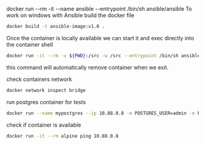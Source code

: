 docker run --rm -it --name ansible --entrypoint /bin/sh ansible/ansible
To work on windows with Ansible build the docker file

```bash
docker build -t ansible-image:v1.0 .
```

Once the container is locally available we can start it and exec directly into the container shell

```bash
docker run -it --rm -v ${PWD}:/src -w /src --entrypoint /bin/sh ansible-image:v1.0
```

this command will automatically remove container when we exit.

check containers network

```bash
docker network inspect bridge
```

run postgres container for tests

```bash
docker run --name mypostgres --ip 10.88.0.8 -e POSTGRES_USER=admin -e POSTGRES_PASSWORD=admin -p 5432:5432 postgres:11
```

check if container is available
```bash
docker run -it --rm alpine ping 10.88.0.8
```